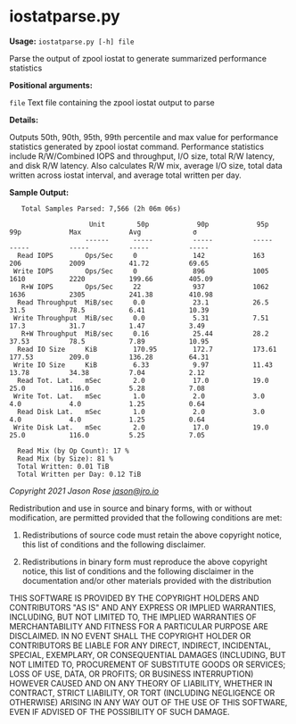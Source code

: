 # iostatparse.py

**Usage:** `iostatparse.py [-h] file`

Parse the output of zpool iostat to generate summarized performance statistics


**Positional arguments:**

 `file` 		Text file containing the zpool iostat output to parse


**Details:**

Outputs 50th, 90th, 95th, 99th percentile and max value for performance statistics generated by zpool iostat command.
Performance statistics include R/W/Combined IOPS and throughput, I/O size, total R/W latency, and disk R/W latency.
Also calculates R/W mix, average I/O size, total data written across iostat interval, and average total written per
day.

**Sample Output:**

```
   Total Samples Parsed: 7,566 (2h 06m 06s)

                    Unit        50p            90p            95p            99p            Max            Avg             σ            
                   ------      -----          -----          -----          -----          -----          -----          -----          
  Read IOPS        Ops/Sec     0              142            163            206            2009           41.72          69.65          
 Write IOPS        Ops/Sec     0              896            1005           1610           2220           199.66         405.09         
   R+W IOPS        Ops/Sec     22             937            1062           1636           2305           241.38         410.98         
  Read Throughput  MiB/sec     0.0            23.1           26.5           31.5           78.5           6.41           10.39          
 Write Throughput  MiB/sec     0.0            5.31           7.51           17.3           31.7           1.47           3.49           
   R+W Throughput  MiB/sec     0.16           25.44          28.2           37.53          78.5           7.89           10.95          
  Read IO Size     KiB         170.95         172.7          173.61         177.53         209.0          136.28         64.31          
 Write IO Size     KiB         6.33           9.97           11.43          13.78          34.38          7.04           2.12           
  Read Tot. Lat.   mSec        2.0            17.0           19.0           25.0           116.0          5.28           7.08           
 Write Tot. Lat.   mSec        1.0            2.0            3.0            4.0            4.0            1.25           0.64           
  Read Disk Lat.   mSec        1.0            2.0            3.0            4.0            4.0            1.25           0.64           
 Write Disk Lat.   mSec        2.0            17.0           19.0           25.0           116.0          5.25           7.05           

  Read Mix (by Op Count): 17 %
  Read Mix (by Size): 81 %
  Total Written: 0.01 TiB
  Total Written per Day: 0.12 TiB
```


*Copyright 2021 Jason Rose <jason@jro.io>*

Redistribution and use in source and binary forms, with or without modification, are permitted provided that the
following conditions are met:

1. Redistributions of source code must retain the above copyright notice, this list of conditions and the following
   disclaimer.

2. Redistributions in binary form must reproduce the above copyright notice, this list of conditions and the
   following disclaimer in the documentation and/or other materials provided with the distribution

THIS SOFTWARE IS PROVIDED BY THE COPYRIGHT HOLDERS AND CONTRIBUTORS "AS IS" AND ANY EXPRESS OR IMPLIED WARRANTIES,
INCLUDING, BUT NOT LIMITED TO, THE IMPLIED WARRANTIES OF MERCHANTABILITY AND FITNESS FOR A PARTICULAR PURPOSE ARE
DISCLAIMED. IN NO EVENT SHALL THE COPYRIGHT HOLDER OR CONTRIBUTORS BE LIABLE FOR ANY DIRECT, INDIRECT, INCIDENTAL,
SPECIAL, EXEMPLARY, OR CONSEQUENTIAL DAMAGES (INCLUDING, BUT NOT LIMITED TO, PROCUREMENT OF SUBSTITUTE GOODS OR
SERVICES; LOSS OF USE, DATA, OR PROFITS; OR BUSINESS INTERRUPTION) HOWEVER CAUSED AND ON ANY THEORY OF LIABILITY,
WHETHER IN CONTRACT, STRICT LIABILITY, OR TORT (INCLUDING NEGLIGENCE OR OTHERWISE) ARISING IN ANY WAY OUT OF THE USE
OF THIS SOFTWARE, EVEN IF ADVISED OF THE POSSIBILITY OF SUCH DAMAGE.
